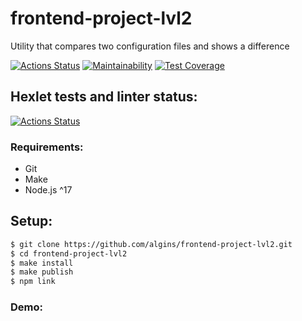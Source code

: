 # frontend-project-lvl2
Utility that compares two configuration files and shows a difference

[![Actions Status](https://github.com/algins/frontend-project-lvl2/workflows/CI/badge.svg)](https://github.com/algins/frontend-project-lvl2/actions)
[![Maintainability](https://api.codeclimate.com/v1/badges/1b8cc8f674270f0d866a/maintainability)](https://codeclimate.com/github/algins/frontend-project-lvl2/maintainability)
[![Test Coverage](https://api.codeclimate.com/v1/badges/1b8cc8f674270f0d866a/test_coverage)](https://codeclimate.com/github/algins/frontend-project-lvl2/test_coverage)

## Hexlet tests and linter status:
[![Actions Status](https://github.com/algins/frontend-project-lvl2/workflows/hexlet-check/badge.svg)](https://github.com/algins/frontend-project-lvl2/actions)

### Requirements:
* Git
* Make
* Node.js ^17

## Setup:
```sh
$ git clone https://github.com/algins/frontend-project-lvl2.git
$ cd frontend-project-lvl2
$ make install
$ make publish
$ npm link
```

### Demo:
